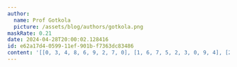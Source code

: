 ```yaml
---
author:
  name: Prof Gotkola
  picture: /assets/blog/authors/gotkola.png
maskRate: 0.21
date: 2024-04-28T20:00:02.128416
id: e62a17d4-0599-11ef-901b-f7363dc83486
content: '[[0, 3, 4, 8, 6, 9, 2, 7, 0], [1, 6, 7, 5, 2, 3, 0, 9, 4], [2, 9, 0, 7, 4, 1, 3, 6, 0], [6, 7, 2, 3, 1, 5, 9, 4, 8], [0, 1, 9, 2, 8, 0, 0, 3, 7], [8, 5, 0, 9, 0, 4, 6, 0, 2], [9, 8, 6, 0, 5, 7, 1, 2, 3], [3, 4, 5, 1, 0, 2, 7, 8, 6], [0, 0, 0, 6, 3, 8, 4, 5, 0]]'
---
```


